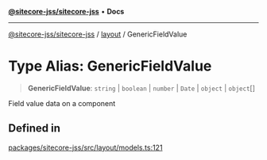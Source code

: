 [**@sitecore-jss/sitecore-jss**](../../README.md) • **Docs**

***

[@sitecore-jss/sitecore-jss](../../README.md) / [layout](../README.md) / GenericFieldValue

# Type Alias: GenericFieldValue

> **GenericFieldValue**: `string` \| `boolean` \| `number` \| `Date` \| `object` \| `object`[]

Field value data on a component

## Defined in

[packages/sitecore-jss/src/layout/models.ts:121](https://github.com/Sitecore/jss/blob/af24dc733f2da542fbd685fe19113cb44a99f6ba/packages/sitecore-jss/src/layout/models.ts#L121)
